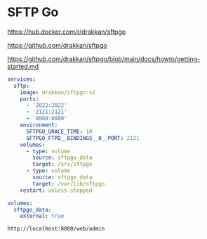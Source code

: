 # SFTP Go

https://hub.docker.com/r/drakkan/sftpgo

https://github.com/drakkan/sftpgo

https://github.com/drakkan/sftpgo/blob/main/docs/howto/getting-started.md

```yaml
services:
  sftp:
    image: drakkan/sftpgo:v2
    ports:
      - '2022:2022'
      - '2121:2121'
      - '8080:8080'
    environment:
      SFTPGO_GRACE_TIME: 10
      SFTPGO_FTPD__BINDINGS__0__PORT: 2121
    volumes:
      - type: volume
        source: sftpgo_data
        target: /srv/sftpgo
      - type: volume
        source: sftpgo_data
        target: /var/lib/sftpgo
    restart: unless-stopped

volumes:
  sftpgo_data:
    external: true
```

```
http://localhost:8080/web/admin
```
